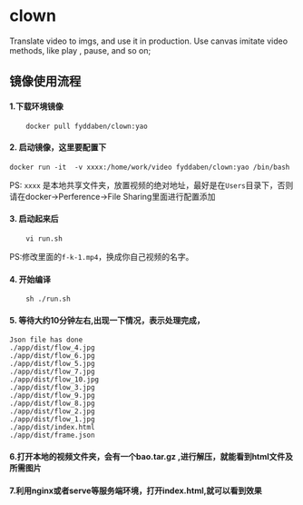 # clown
Translate video to imgs, and use it in production. Use canvas imitate video methods, like play , pause, and so on;

## 镜像使用流程

#### 1.下载环境镜像

```
    docker pull fyddaben/clown:yao
```

#### 2. 启动镜像，这里要配置下

```
docker run -it  -v xxxx:/home/work/video fyddaben/clown:yao /bin/bash
```

PS: `xxxx` 是本地共享文件夹，放置视频的绝对地址，最好是在`Users`目录下，否则请在docker->Perference->File Sharing里面进行配置添加


#### 3. 启动起来后

```
    vi run.sh
```

PS:修改里面的`f-k-1.mp4`，换成你自己视频的名字。


#### 4. 开始编译

```
    sh ./run.sh
```

#### 5. 等待大约10分钟左右,出现一下情况，表示处理完成，

```
Json file has done
./app/dist/flow_4.jpg
./app/dist/flow_6.jpg
./app/dist/flow_5.jpg
./app/dist/flow_7.jpg
./app/dist/flow_10.jpg
./app/dist/flow_3.jpg
./app/dist/flow_9.jpg
./app/dist/flow_8.jpg
./app/dist/flow_2.jpg
./app/dist/flow_1.jpg
./app/dist/index.html
./app/dist/frame.json

```

#### 6.打开本地的视频文件夹，会有一个bao.tar.gz ,进行解压，就能看到html文件及所需图片


#### 7.利用nginx或者serve等服务端环境，打开index.html,就可以看到效果
